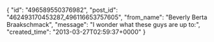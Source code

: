  {
   "id": "496589550376982",
   "post_id": "462493170453287_496116653757605",
   "from_name": "Beverly Berta Braakschmack",
   "message": "I wonder what these guys are up to:",
   "created_time": "2013-03-27T02:59:37+0000"
 }
